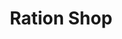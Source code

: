 ---
title: "Ration Shop"
url: /trivandrum/ration-shop-uchakkada-nellimoodu-road/
shop: Lebensmittel
---
